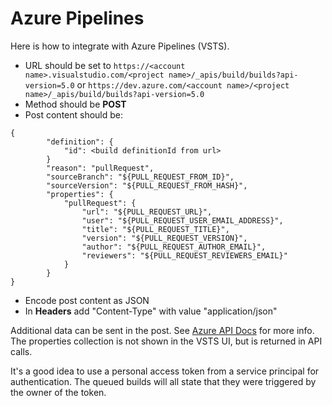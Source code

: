 # Azure Pipelines

Here is how to integrate with Azure Pipelines (VSTS).

* URL should be set to `https://<account name>.visualstudio.com/<project name>/_apis/build/builds?api-version=5.0` or `https://dev.azure.com/<account name>/<project name>/_apis/build/builds?api-version=5.0`
* Method should be **POST**
* Post content should be:
```
{
        "definition": {
            "id": <build definitionId from url>
        }
        "reason": "pullRequest",
        "sourceBranch": "${PULL_REQUEST_FROM_ID}",
        "sourceVersion": "${PULL_REQUEST_FROM_HASH}",
        "properties": {
            "pullRequest": {
                "url": "${PULL_REQUEST_URL}",
                "user": "${PULL_REQUEST_USER_EMAIL_ADDRESS}",
                "title": "${PULL_REQUEST_TITLE}",
                "version": "${PULL_REQUEST_VERSION}",
                "author": "${PULL_REQUEST_AUTHOR_EMAIL}",
                "reviewers": "${PULL_REQUEST_REVIEWERS_EMAIL}"
            }
        }
}
```
* Encode post content as JSON
* In **Headers** add "Content-Type" with value "application/json"

Additional data can be sent in the post. See [Azure API Docs](https://docs.microsoft.com/en-us/rest/api/azure/devops/build/Builds/Queue?view=azure-devops-rest-5.0) for more info. The properties collection is not shown in the VSTS UI, but is returned in API calls.

It's a good idea to use a personal access token from a service principal for authentication. The queued builds will all state that they were triggered by the owner of the token.
